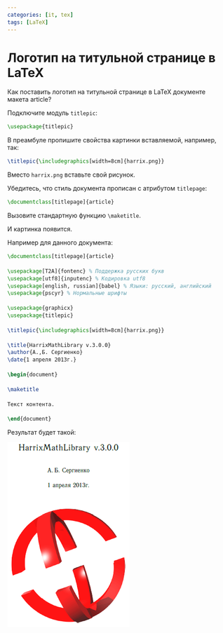 ```yaml
---
categories: [it, tex]
tags: [LaTeX]
---
```


# Логотип на титульной странице в LaTeX

Как поставить логотип на титульной странице в LaTeX документе макета article?

Подключите модуль `titlepic`:

```tex
\usepackage{titlepic}
```

В преамбуле пропишите свойства картинки вставляемой, например, так:

```tex
\titlepic{\includegraphics[width=8cm]{harrix.png}}
```

Вместо `harrix.png` вставьте свой рисунок.

Убедитесь, что стиль документа прописан с атрибутом `titlepage`:

```tex
\documentclass[titlepage]{article}
```

Вызовите стандартную функцию `\maketitle`.

И картинка появится.

Например для данного документа:

```tex
\documentclass[titlepage]{article}

\usepackage[T2A]{fontenc} % Поддержка русских букв
\usepackage[utf8]{inputenc} % Кодировка utf8
\usepackage[english, russian]{babel} % Языки: русский, английский
\usepackage{pscyr} % Нормальные шрифты

\usepackage{graphicx}
\usepackage{titlepic}

\titlepic{\includegraphics[width=8cm]{harrix.png}}

\title{HarrixMathLibrary v.3.0.0}
\author{А.,Б. Сергиенко}
\date{1 апреля 2013г.}

\begin{document}

\maketitle

Текст контента.

\end{document}
```

Результат будет такой:

![Титульная страница с логотипом](img/result.png)
